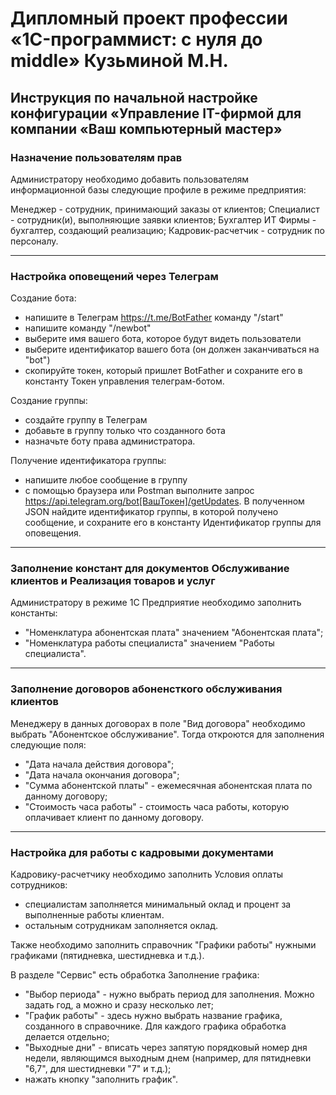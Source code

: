 # Дипломный проект профессии «1C-программист: с нуля до middle» Кузьминой М.Н.

## Инструкция по начальной настройке конфигурации «Управление IT-фирмой для компании «Ваш компьютерный мастер»

### Назначение пользователям прав

Администратору необходимо добавить пользователям информационной базы следующие профиле в режиме предприятия:

Менеджер - сотрудник, принимающий заказы от клиентов;
Специалист - сотрудник(и), выполняющие заявки клиентов;
Бухгалтер ИТ Фирмы - бухгалтер, создающий реализацию;
Кадровик-расчетчик - сотрудник по персоналу.

------

### Настройка оповещений через Телеграм

Создание бота:
- напишите в Телеграм https://t.me/BotFather команду "/start"
- напишите команду "/newbot"
- выберите имя вашего бота, которое будут видеть пользователи
- выберите идентификатор вашего бота (он должен заканчиваться на "bot")
- скопируйте токен, который пришлет BotFather и сохраните его в константу Токен управления телеграм-ботом.

Создание группы:
- создайте группу в Телеграм
- добавьте в группу только что созданного бота
- назначьте боту права администратора.

Получение идентификатора группы:
- напишите любое сообщение в группу
- с помощью браузера или Postman выполните запрос https://api.telegram.org/bot[ВашТокен]/getUpdates. В полученном JSON найдите идентификатор группы, в которой получено сообщение, и сохраните его в константу Идентификатор группы для оповещения.

------

### Заполнение констант для документов Обслуживание клиентов и Реализация товаров и услуг
Администратору в режиме 1С Предприятие необходимо заполнить константы:
 - "Номенклатура абонентская плата" значением "Абонентская плата";
 - "Номенклатура работы специалиста" значением "Работы специалиста". 

------

### Заполнение договоров абоненсткого обслуживания клиентов

Менеджеру в данных договорах в поле "Вид договора" необходимо выбрать "Абонентское обслуживание".
Тогда откроются для заполнения следующие поля:
- "Дата начала действия договора";
- "Дата начала окончания договора";
- "Сумма абонентской платы" - ежемесячная абонентская плата по данному договору;
- "Стоимость часа работы" - стоимость часа работы, которую оплачивает клиент по данному договору.

------

### Настройка для работы с кадровыми документами

Кадровику-расчетчику необходимо заполнить Условия оплаты сотрудников:

- специалистам заполняется минимальный оклад и процент за выполненные работы клиентам.
- остальным сотрудникам заполняется оклад.

Также необходимо заполнить справочник "Графики работы" нужными графиками (пятидневка, шестидневка и т.д.).

В разделе "Сервис" есть обработка Заполнение графика:
- "Выбор периода" - нужно выбрать период для заполнения. Можно задать год, а можно и сразу несколько лет;
- "График работы" - здесь нужно выбрать название графика, созданного в справочнике. Для каждого графика обработка делается отдельно;
- "Выходные дни" - вписать через запятую порядковый номер дня недели, являющимся выходным днем (например, для пятидневки "6,7", для шестидневки "7" и т.д.);
- нажать кнопку "заполнить график".
